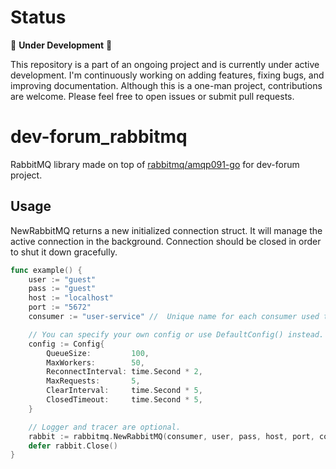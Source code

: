 # Status
🚧 **Under Development** 🚧

This repository is a part of an ongoing project and is currently under active development. I'm continuously working on adding features, fixing bugs, and improving documentation. 
Although this is a one-man project, contributions are welcome.
Please feel free to open issues or submit pull requests.

# dev-forum_rabbitmq
RabbitMQ library made on top of [rabbitmq/amqp091-go](https://github.com/rabbitmq/amqp091-go) for dev-forum project. 

## Usage
NewRabbitMQ returns a new initialized connection struct.
It will manage the active connection in the background.
Connection should be closed in order to shut it down gracefully.

```go
func example() {
	user := "guest"
	pass := "guest"
	host := "localhost"
	port := "5672"
	consumer := "user-service" //  Unique name for each consumer used to sign messages.

	// You can specify your own config or use DefaultConfig() instead.
	config := Config{
		QueueSize:         100,
		MaxWorkers:        50,
		ReconnectInterval: time.Second * 2,
		MaxRequests:       5,
		ClearInterval:     time.Second * 5,
		ClosedTimeout:     time.Second * 5,
	}

	// Logger and tracer are optional.
	rabbit := rabbitmq.NewRabbitMQ(consumer, user, pass, host, port, config, WithLogger(customLogger))
	defer rabbit.Close()
}
```
